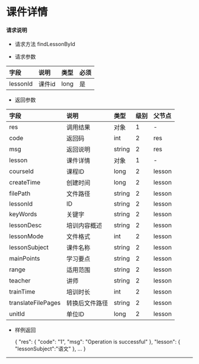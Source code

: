 # 课件详情

#### **请求说明**

* 请求方法 findLessonById

* 请求参数

| 字段 | 说明 | 类型 | 必须 |
| :--- | :--- | :--- | :--- |
| lessonId| 课件id| long | 是 |

* 返回参数

| 字段 | 说明 | 类型 | 级别 | 父节点 |
| :--- | :--- | :--- | :--- | :--- |
| res | 调用结果 | 对象 | 1 | - |
| code| 返回码| int | 2 | res |
| msg| 返回说明 | string | 2 | res |
| lesson| 课件详情 | 对象 | 1 | - |
| courseId| 课程ID| long | 2 | lesson|
| createTime| 创建时间 | long| 2 | lesson|
| filePath | 文件路径 | string | 2 | lesson|
| lessonId| ID | string | 2 | lesson|
| keyWords | 关键字 | string | 2 | lesson|
|lessonDesc| 培训内容概述 | string | 2 | lesson|
|lessonMode| 文件格式 | int | 2 | lesson|
|lessonSubject | 课件名称 | string | 2 | lesson|
|mainPoints | 学习要点 | string | 2 | lesson|
|range| 适用范围 | string | 2 | lesson|
|teacher | 讲师 | string | 2 | lesson|
|trainTime | 培训时长 | int | 2 | lesson|
|translateFilePages | 转换后文件路径 | string | 2 | lesson|
|unitId| 单位ID | long | 2 | lesson|

* 样例返回


    {
    "res": 
        {
            "code": "1", 
            "msg": "Operation is successful"
        },
    "lesson":
           { 
               "lessonSubject":"语文"
           },
            ...
    }
****